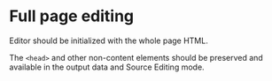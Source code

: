 # Full page editing

Editor should be initialized with the whole page HTML.

The `<head>` and other non-content elements should be preserved and available in the output data and Source Editing mode. 
